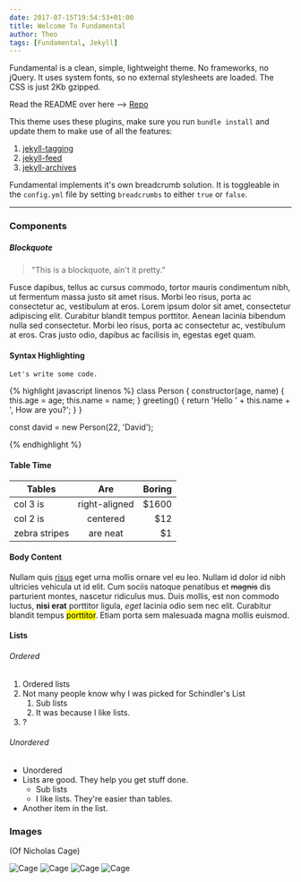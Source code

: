 ```yaml
---
date: 2017-07-15T19:54:53+01:00
title: Welcome To Fundamental
author: Theo
tags: [Fundamental, Jekyll]
---
```


Fundamental is a clean, simple, lightweight theme. No frameworks, no jQuery. It uses system fonts, so no external stylesheets are loaded. The CSS is just 2Kb gzipped.

Read the README over here --> [Repo](https://github.com/theomjones/fundamental)

This theme uses these plugins, make sure you run `bundle install` and update them to make use of all the features:

1. [jekyll-tagging](https://github.com/pattex/jekyll-tagging)
2. [jekyll-feed](https://github.com/jekyll/jekyll-feed)
3. [jekyll-archives](https://github.com/jekyll/jekyll-archives)

Fundamental implements it's own breadcrumb solution. It is toggleable in the `config.yml` file by setting `breadcrumbs` to either `true` or `false`.

---

### Components


##### Blockquote

> "This is a blockquote, ain't it pretty."

Fusce dapibus, tellus ac cursus commodo, tortor mauris condimentum nibh, ut fermentum massa justo sit amet risus. Morbi leo risus, porta ac consectetur ac, vestibulum at eros. Lorem ipsum dolor sit amet, consectetur adipiscing elit. Curabitur blandit tempus porttitor. Aenean lacinia bibendum nulla sed consectetur. Morbi leo risus, porta ac consectetur ac, vestibulum at eros. Cras justo odio, dapibus ac facilisis in, egestas eget quam.

#### Syntax Highlighting
`Let's write some code.`

{% highlight javascript linenos %}
class Person {
  constructor(age, name) {
    this.age = age;
    this.name = name;
  }
  greeting() {
    return 'Hello ' + this.name + ', How are you?';
  }
}

const david = new Person(22, 'David');

{% endhighlight %}

#### Table Time

| Tables        | Are           | Boring  |
| ------------- |:-------------:| -----:|
| col 3 is      | right-aligned | $1600 |
| col 2 is      | centered      |   $12 |
| zebra stripes | are neat      |    $1 |


#### Body Content

Nullam quis [risus](https://www.google.co.uk) eget urna mollis ornare vel eu leo. Nullam id dolor id nibh ultricies vehicula ut id elit. Cum sociis natoque penatibus et ~~magnis~~ dis parturient montes, nascetur ridiculus mus. Duis mollis, est non commodo luctus, **nisi erat** porttitor ligula, _eget_ lacinia odio sem nec elit. Curabitur blandit tempus <mark>porttitor</mark>. Etiam porta sem malesuada magna mollis euismod.

#### Lists

###### Ordered
1. Ordered lists
2. Not many people know why I was picked for Schindler's List
    1. Sub lists
    2. It was because I like lists.
3. ?

###### Unordered
- Unordered
- Lists are good. They help you get stuff done.
    - Sub lists
    - I like lists. They're easier than tables.
- Another item in the list.

### Images
(Of Nicholas Cage)

![Cage](http://placecage.com/200/300)
![Cage](http://placecage.com/500/200)
![Cage](http://placecage.com/600/300)
![Cage](http://placecage.com/800/500)
